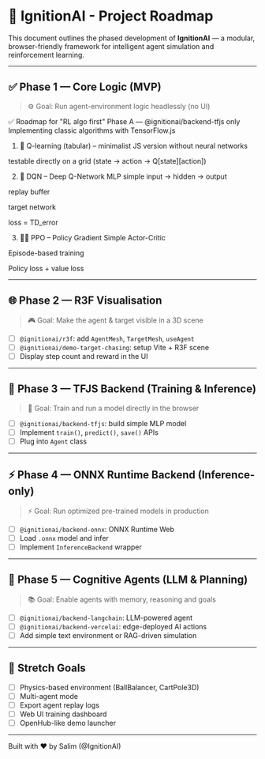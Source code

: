 # 🧭 IgnitionAI - Project Roadmap

This document outlines the phased development of **IgnitionAI** — a modular, browser-friendly framework for intelligent agent simulation and reinforcement learning.

---

## ✅ Phase 1 — Core Logic (MVP)

> ⚙️ Goal: Run agent-environment logic headlessly (no UI)

✅ Roadmap for "RL algo first"
Phase A — @ignitionai/backend-tfjs only
Implementing classic algorithms with TensorFlow.js

1. 🔁 Q-learning (tabular) – minimalist JS version
without neural networks

testable directly on a grid (state → action → Q[state][action])

2. 🧠 DQN – Deep Q-Network
MLP simple input → hidden → output

replay buffer

target network

loss = TD_error

3. 🧘‍♂️ PPO – Policy Gradient
Simple Actor-Critic

Episode-based training

Policy loss + value loss

---

## 🌐 Phase 2 — R3F Visualisation

> 🎮 Goal: Make the agent & target visible in a 3D scene

- [ ] `@ignitionai/r3f`: add `AgentMesh`, `TargetMesh`, `useAgent`
- [ ] `@ignitionai/demo-target-chasing`: setup Vite + R3F scene
- [ ] Display step count and reward in the UI

---

## 🤖 Phase 3 — TFJS Backend (Training & Inference)

> 🧠 Goal: Train and run a model directly in the browser

- [ ] `@ignitionai/backend-tfjs`: build simple MLP model
- [ ] Implement `train()`, `predict()`, `save()` APIs
- [ ] Plug into `Agent` class

---

## ⚡ Phase 4 — ONNX Runtime Backend (Inference-only)

> ⚡ Goal: Run optimized pre-trained models in production

- [ ] `@ignitionai/backend-onnx`: ONNX Runtime Web
- [ ] Load `.onnx` model and infer
- [ ] Implement `InferenceBackend` wrapper

---

## 🧠 Phase 5 — Cognitive Agents (LLM & Planning)

> 📚 Goal: Enable agents with memory, reasoning and goals

- [ ] `@ignitionai/backend-langchain`: LLM-powered agent
- [ ] `@ignitionai/backend-vercelai`: edge-deployed AI actions
- [ ] Add simple text environment or RAG-driven simulation

---

## 🏁 Stretch Goals

- [ ] Physics-based environment (BallBalancer, CartPole3D)
- [ ] Multi-agent mode
- [ ] Export agent replay logs
- [ ] Web UI training dashboard
- [ ] OpenHub-like demo launcher

---

Built with ❤️ by Salim (@IgnitionAI)

